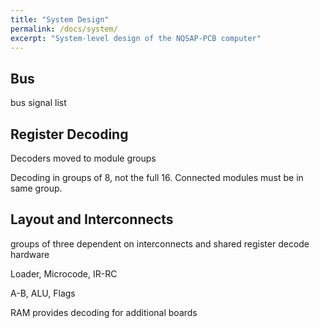```yaml
---
title: "System Design"
permalink: /docs/system/
excerpt: "System-level design of the NQSAP-PCB computer"
---
```


## Bus

bus signal list

## Register Decoding

Decoders moved to module groups

Decoding in groups of 8, not the full 16.  Connected modules must be in same group.

## Layout and Interconnects

groups of three dependent on interconnects and shared register decode hardware

Loader, Microcode, IR-RC

A-B, ALU, Flags

RAM provides decoding for additional boards
